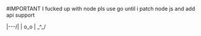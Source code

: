#IMPORTANT
I fucked up with node pls use go until i patch node js and add api support

|\---/|
| o_o |
 \_^_/

